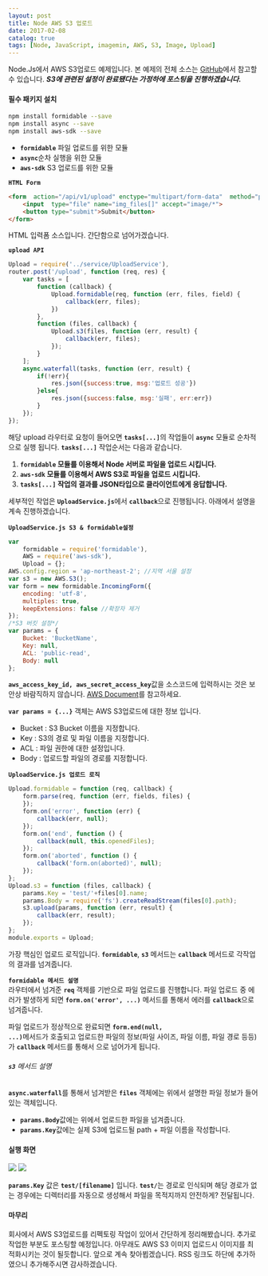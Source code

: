 ```yaml
---
layout: post
title: Node AWS S3 업로드
date: 2017-02-08
catalog: true
tags: [Node, JavaScript, imagemin, AWS, S3, Image, Upload]
---
```



Node.Js에서 AWS S3업로드 예제입니다. 본 예제의 전체 소스는 [GitHub](https://github.com/cheese10yun/node-yun)에서 참고할 수 있습니다.
***S3에 관련된 설정이 완료됐다는 가정하에 포스팅을 진행하겠습니다.***

#### 필수 패키지 설치
```bash
npm install formidable --save
npm install async --save
npm install aws-sdk --save
```

* <code><b>formidable</b></code> 파일 업로드를 위한 모듈
* <code><b>async</b></code>순차 실행을 위한 모듈
* <code><b>aws-sdk</b></code> S3 업로드를 위한 모듈

<code><b>HTML Form</b></code>
```html
<form  action="/api/v1/upload" enctype="multipart/form-data"  method="post">
    <input  type="file" name="img_files[]" accept="image/*">
    <button type="submit">Submit</button>
</form>
```

HTML 입력폼 소스입니다. 간단함으로 넘어가겠습니다.

<code><b>upload API</b></code>

```javascript
Upload = require('../service/UploadService'),
router.post('/upload', function (req, res) {
    var tasks = [
        function (callback) {
            Upload.formidable(req, function (err, files, field) {
                callback(err, files);
            })
        },
        function (files, callback) {
            Upload.s3(files, function (err, result) {
                callback(err, files);
            });
        }
    ];
    async.waterfall(tasks, function (err, result) {
        if(!err){
            res.json({success:true, msg:'업로드 성공'})
        }else{
            res.json({success:false, msg:'실패', err:err})
        }
    });
});
```

해당 upload 라우터로 요청이 들어오면 <code><b>tasks[...]</b></code>의 작업들이 <code><b>async</b></code>
모듈로 순차적으로 실행 됩니다. <code><b>tasks[...]</b></code> 작업순서는 다음과 같습니다.

1. **<code><b>formidable</b></code> 모듈를 이용해서 Node 서버로 파일을 업로드 시킵니다.**
2. **<code><b>aws-sdk</b></code> 모듈를 이용해서 AWS S3로 파일을 업로드 시킵니다.**
3. **<code><b>tasks[...]</b></code> 작업의 결과를 JSON타입으로 클라이언트에게 응답합니다.**

세부적인 작업은 <code><b>UploadService.js</b></code>에서 <code><b>callback</b></code>으로 진행됩니다.
아래에서 설명을 계속 진행하겠습니다.

<code><b>UploadService.js S3 & formidable설정 </b></code>

```javascript
var
    formidable = require('formidable'),
    AWS = require('aws-sdk'),
    Upload = {};
AWS.config.region = 'ap-northeast-2'; //지역 서울 설정
var s3 = new AWS.S3();
var form = new formidable.IncomingForm({
    encoding: 'utf-8',
    multiples: true,
    keepExtensions: false //확장자 제거
});
/*S3 버킷 설정*/
var params = {
    Bucket: 'BucketName',
    Key: null,
    ACL: 'public-read',
    Body: null
};
```

<code><b>aws_access_key_id, aws_secret_access_key</b></code>값을 소스코드에 입력하시는 것은 보안상 바람직하지 않습니다.
[AWS Document](http://docs.aws.amazon.com/cli/latest/userguide/cli-chap-getting-started.html)를 참고하세요.

<code><b>var params = {...}</b></code> 객체는 AWS S3업로드에 대한 정보 입니다.

* Bucket :  S3 Bucket 이름을 지정합니다.
* Key : S3의 경로 및 파일 이름을 지정합니다.
* ACL : 파일 권한에 대한 설정입니다.
* Body : 업로드할 파일의 경로를 지정합니다.

<code><b>UploadService.js 업로드 로직</b></code>
```javascript
Upload.formidable = function (req, callback) {
    form.parse(req, function (err, fields, files) {
    });
    form.on('error', function (err) {
        callback(err, null);
    });
    form.on('end', function () {
        callback(null, this.openedFiles);
    });
    form.on('aborted', function () {
        callback('form.on(aborted)', null);
    });
};
Upload.s3 = function (files, callback) {
    params.Key = 'test/'+files[0].name;
    params.Body = require('fs').createReadStream(files[0].path);
    s3.upload(params, function (err, result) {
        callback(err, result);
    });
};
module.exports = Upload;
```

가장 핵심인 업로드 로직입니다. <code><b>formidable</b></code>, <code><b>s3</b></code> 메서드는 <code><b>callback</b></code> 메서드로
각작업의 결과를 넘겨줍니다.

<code><b>formidable 메서드 설명</b></code>   
라우터에서 넘겨준 <code><b>req</b></code> 객체를 기반으로 파일 업로드를 진행합니다.
파일 업로드 중 에러가 발생하게 되면 <code><b>form.on('error', ...)</b></code> 메서드를 통해서 에러를 <code><b>callback</b></code>으로 넘겨줍니다.

파일 업로드가 정상적으로 완료되면 <code><b>form.end(null, ...)</b></code>메서드가 호출되고 업로드한 파일의 정보(파일 사이즈, 파일 이름, 파일 경로 등등)가 <code><b>callback</b></code> 메서드를 통해서 으로 넘어가게 됩니다.  

###### <code><b>s3</b></code> 메서드 설명

<code><b>async.waterfall</b></code>를 통해서 넘겨받은 <code><b>files</b></code> 객체에는 위에서 설명한 파일 정보가 들어있는 객체입니다.

* <code><b>params.Body</b></code>값에는 위에서 업로드한 파일을 넘겨줍니다.
* <code><b>params.Key</b></code>값에는 실제 S3에 업로드될 path + 파일 이름을 작성합니다.


#### 실행 화면

![](https://i.imgur.com/P0bMJdM.png)
![](https://i.imgur.com/u2qStuu.png)

<code><b>params.Key</b></code> 값은 <code><b>test/[filename]</b></code> 입니다.
<code><b>test/</b></code>는 경로로 인식되며 해당 경로가 없는 경우에는 디렉터리를 자동으로 생성해서 파일을 목적지까지 안전하게? 전달됩니다.

#### 마무리
 회사에서 AWS S3업로드를 리펙토링 작업이 있어서 간단하게 정리해봤습니다.
 추가로 작업한 부분도 포스팅할 예정입니다.
 아무래도 AWS S3 이미지 업로드시 이미지를 최적화시키는 것이 될듯합니다.
 앞으로 계속 찾아뵙겠습니다.
 RSS 링크도 하단에 추가하였으니 추가해주시면 감사하겠습니다.
